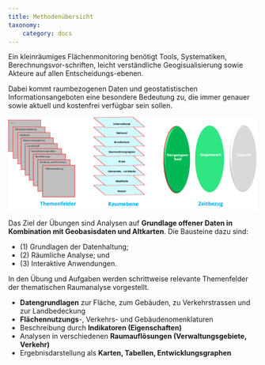 ```yaml
---
title: Methodenübersicht
taxonomy:
    category: docs
---
```


Ein kleinräumiges Flächenmonitoring benötigt Tools, Systematiken, Berechnungsvor-schriften, leicht verständliche Geogisualisierung sowie Akteure auf allen Entscheidungs-ebenen.

Dabei kommt raumbezogenen Daten und geostatistischen Informationsangeboten eine besondere Bedeutung zu, die immer genauer sowie aktuell und kostenfrei verfügbar sein sollen.

![abb_monitoring_thema_ebene_zeit](abb_monitoring_thema_ebene_zeit.png)

Das Ziel der Übungen sind Analysen auf **Grundlage offener Daten in Kombination mit Geobasisdaten und Altkarten**. Die Bausteine dazu sind:
- (1) Grundlagen der Datenhaltung;
- (2) Räumliche Analyse; und
- (3) Interaktive Anwendungen.

In den Übung und Aufgaben werden schrittweise relevante Themenfelder der thematischen Raumanalyse vorgestellt.


- **Datengrundlagen** zur Fläche, zum Gebäuden, zu Verkehrstrassen und zur Landbedeckung
- **Flächennutzungs**-, Verkehrs- und Gebäudenomenklaturen
- Beschreibung durch **Indikatoren (Eigenschaften)**
- Analysen in verschiedenen **Raumauflösungen (Verwaltungsgebiete, Verkehr)**
- Ergebnisdarstellung als **Karten, Tabellen, Entwicklungsgraphen**
